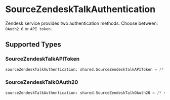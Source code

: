 # SourceZendeskTalkAuthentication

Zendesk service provides two authentication methods. Choose between: `OAuth2.0` or `API token`.


## Supported Types

### SourceZendeskTalkAPIToken

```python
sourceZendeskTalkAuthentication: shared.SourceZendeskTalkAPIToken = /* values here */
```

### SourceZendeskTalkOAuth20

```python
sourceZendeskTalkAuthentication: shared.SourceZendeskTalkOAuth20 = /* values here */
```

